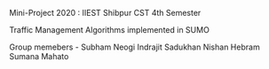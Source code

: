 Mini-Project 2020 : IIEST Shibpur CST 4th Semester

Traffic Management Algorithms implemented in SUMO

Group memebers - 
Subham Neogi
Indrajit Sadukhan
Nishan Hebram
Sumana Mahato
